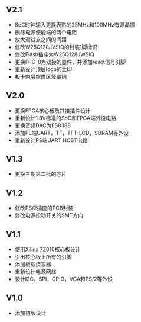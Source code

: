 ## V2.1
- SoC时钟输入更换表贴的25MHz和100MHz有源晶振
- 删除电源使能端的两个电阻
- 放大测试点之间的间距
- 修改W25Q128JVSIQ的封装1脚标识
- 修改Flash插座为W25Q128JWSIQ
- 更换FPC-8为双接的器件，并添加reset信号引脚
- 重新设计顶层logo的丝印
- 板卡内层空白区域覆铜

## V2.0
- 更换FPGA核心板及其接插件设计
- 重新设计1.8V标准的SoC和FPGA端外设电路
- 更换音频DAC为ES8388
- 添加PL端UART，TF，TFT-LCD，SDRAM等外设
- 重新设计PS端UART HOST电路

## V1.3
- 更换三期第二批的芯片

## V1.2
- 修改PS/2插座的PCB封装
- 修改电源按动开关的SMT方向

## V1.1
- 使用Xilinx 7Z010核心板设计
- 引出核心板上所有的引脚
- 添加板载烧写器
- 重新设计电源网络
- 设计I2C，SPI，GPIO，VGA和PS/2等外设

## V1.0
- 添加初版设计